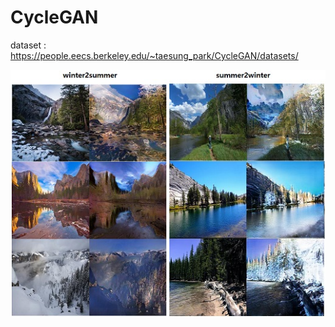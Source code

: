 # CycleGAN

dataset : https://people.eecs.berkeley.edu/~taesung_park/CycleGAN/datasets/


<img src = 'example.jpg' >
